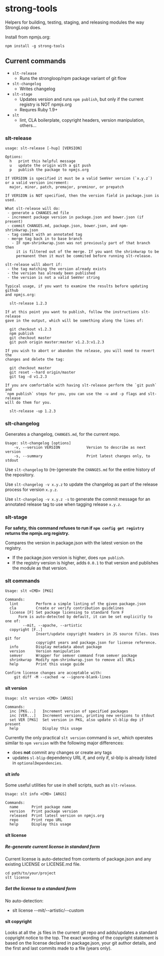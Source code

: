 strong-tools
============

Helpers for building, testing, staging, and releasing modules the way StrongLoop
does.

Install from npmjs.org:

    npm install -g strong-tools

## Current commands

 * `slt-release`
   * Runs the strongloop/npm package variant of git flow
 * `slt-changelog`
   * Writes changelog
 * `slt-stage`
   * Updates version and runs `npm publish`, but only if the current registry is NOT npmjs.org
   * Requres Ruby 1.9+
 * `slt`
   * lint, CLA boilerplate, copyright headers, version manipulation, others...

### slt-release

```
usage: slt-release [-hup] [VERSION]

Options:
  h   print this helpful message
  u   update the origin with a git push
  p   publish the package to npmjs.org

If VERSION is specified it must be a valid SemVer version (`x.y.z`)
or a valid version increment:
  major, minor, patch, premajor, preminor, or prepatch

If VERSION is NOT specified, then the version field in package.json is
used.

What slt-release will do:
 - generate a CHANGES.md file
 - increment package version in package.json and bower.json (if present)
 - commit CHANGES.md, package.json, bower.json, and npm-shrinkwrap.json
 - tag commit with an annotated tag
 - merge tag back in to base branch
   - IF npm-shrinkwrap.json was not previously part of that branch then
     it is filtered out of the merge. If you want the shrinkwrap to be
     permanent then it must be commited before running slt-release.

slt-release will abort if:
 - the tag matching the version already exists
 - the version has already been published
 - the version is not a valid SemVer string

Typical usage, if you want to examine the results before updating github
and npmjs.org:

  slt-release 1.2.3

If at this point you want to publish, follow the instructions slt-release
gave in the output, which will be something along the lines of:

  git checkout v1.2.3
  npm publish
  git checkout master
  git push origin master:master v1.2.3:v1.2.3

If you wish to abort or abandon the release, you will need to revert the
changes and delete the tag:

  git checkout master
  git reset --hard origin/master
  git tag -d v1.2.3

If you are comfortable with having slt-release perform the `git push` and
`npm publish` steps for you, you can use the -u and -p flags and slt-release
will do them for you.

  slt-release -up 1.2.3
```

### slt-changelog

Generates a changelog, `CHANGES.md`, for the current repo.

```
Usage: slt-changelog [options]
    -v, --version VERSION            Version to describe as next version
    -s, --summary                    Print latest changes only, to stdout
```

Use `slt-changelog` to (re-)generate the `CHANGES.md` for the entire history
of the repository.

Use `slt-changelog -v x.y.z` to update the changelog as part of the release
process for version `x.y.z`.

Use `slt-changelog -v x.y.z -s` to generate the commit message for an annotated
release tag to use when tagging release `x.y.z`.

### slt-stage

**For safety, this command refuses to run if `npm config get registry` returns
the npmjs.org registry.**

Compares the version in package.json with the latest version on the registry.
 * If the package.json version is higher, does `npm publish`.
 * If the registry version is higher, adds `0.0.1` to that version and publishes
   the module as that version.

### slt commands

```
Usage: slt <CMD> [PKG]

Commands:
  lint        Perform a simple linting of the given package.json
  cla         Create or verify contribution guidelines
  license [F] Set package licensing to standard form F
      Form is auto-detected by default, it can be set explicitly to one of:
        --mit, --apache, --artistic
  copyright [F..]
              Insert/update copyright headers in JS source files. Uses git for
              copyright years and package.json for license reference.
  info        Display metadata about package
  version     Version manipulation
  semver      Wrapper for semver command from semver package
  shrinkwrap  Modify npm-shrinkwrap.json to remove all URLs
  help        Print this usage guide

Confirm license changes are acceptable with:
    git diff -M --cached -w --ignore-blank-lines
```

#### slt version

```
Usage: slt version <CMD> [ARGS]

Commands:
  inc [PKG...]   Increment version of specified packages
  inc [VER...]   Increment versions, printing new versions to stdout
  set VER [PKG]  Set version in PKG, also update sl-blip dep if present
  help           Display this usage
```

Currently the only practical `slt version` command is `set`, which operates
similar to `npm version` with the following major differences:
 * does **not** commit any changes or create any tags
 * updates `sl-blip` dependency URL if, and only if, sl-blip is already
   listed in `optionalDependencies`.

#### slt info

Some useful utilities for use in shell scripts, such as `slt-release`.

```
Usage: slt info <CMD> [ARGS]

Commands:
  name      Print package name
  version   Print package version
  released  Print latest version on npmjs.org
  repo      Print repo URL
  help      Display this usage
```

#### slt license

##### Re-generate current license in standard form

Current license is auto-detected from contents of package.json and any existing LICENSE
or LICENSE.md file.

```
cd path/to/your/project
slt license
```

##### Set the license to a standard form

No auto-detection:
- slt license --mit/--artistic/--custom

#### slt copyright

Looks at all the .js files in the current git repo and adds/updates a
standard copyright notice to the top. The exact wording of the copyright
statement is based on the license declared in package.json, your git author
details, and the first and last commits made to a file (years only).
